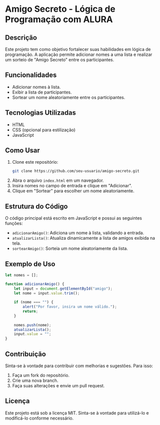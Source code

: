 # Amigo Secreto - Lógica de Programação com ALURA

## Descrição
Este projeto tem como objetivo fortalecer suas habilidades em lógica de programação. A aplicação permite adicionar nomes a uma lista e realizar um sorteio de "Amigo Secreto" entre os participantes.

## Funcionalidades
- Adicionar nomes à lista.
- Exibir a lista de participantes.
- Sortear um nome aleatoriamente entre os participantes.

## Tecnologias Utilizadas
- HTML
- CSS (opcional para estilização)
- JavaScript

## Como Usar
1. Clone este repositório:
   ```bash
   git clone https://github.com/seu-usuario/amigo-secreto.git
   ```
2. Abra o arquivo `index.html` em um navegador.
3. Insira nomes no campo de entrada e clique em "Adicionar".
4. Clique em "Sortear" para escolher um nome aleatoriamente.

## Estrutura do Código
O código principal está escrito em JavaScript e possui as seguintes funções:
- `adicionarAmigo()`: Adiciona um nome à lista, validando a entrada.
- `atualizarLista()`: Atualiza dinamicamente a lista de amigos exibida na tela.
- `sortearAmigo()`: Sorteia um nome aleatoriamente da lista.

## Exemplo de Uso
```js
let nomes = [];

function adicionarAmigo() {
    let input = document.getElementById("amigo");
    let nome = input.value.trim();
    
    if (nome === "") {
        alert("Por favor, insira um nome válido.");
        return;
    }
    
    nomes.push(nome);
    atualizarLista();
    input.value = "";
}
```

## Contribuição
Sinta-se à vontade para contribuir com melhorias e sugestões. Para isso:
1. Faça um fork do repositório.
2. Crie uma nova branch.
3. Faça suas alterações e envie um pull request.

## Licença
Este projeto está sob a licença MIT. Sinta-se à vontade para utilizá-lo e modificá-lo conforme necessário.

